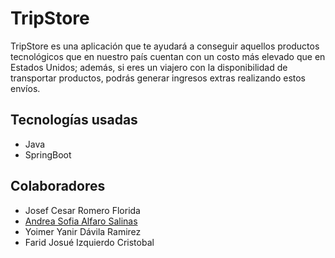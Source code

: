# TripStore

TripStore es una aplicación que te ayudará a conseguir aquellos productos tecnológicos que en nuestro país cuentan con un costo más elevado que en Estados Unidos; además, si eres un viajero con la disponibilidad de transportar productos, podrás generar ingresos extras realizando estos envíos.

## Tecnologías usadas

- Java
- SpringBoot

## Colaboradores

- Josef Cesar Romero Florida
- [Andrea Sofia Alfaro Salinas](https://github.com/asofialf)
- Yoimer Yanir Dávila Ramirez
- Farid Josué Izquierdo Cristobal
